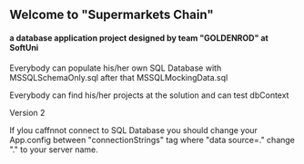 <h2>Welcome to "Supermarkets Chain"</h2>
<h4>a database application project designed by team "GOLDENROD" at SoftUni</h4>

<p>Everybody can populate his/her own SQL Database with MSSQLSchemaOnly.sql after that MSSQLMockingData.sql</p>
<p>Everybody can find his/her projects at the solution and can test dbContext</p>
Version 2
<p>If ylou caffnnot connect to SQL Database you should change your App.config between "connectionStrings" tag where "data source=." change "." to your server name.</p>
